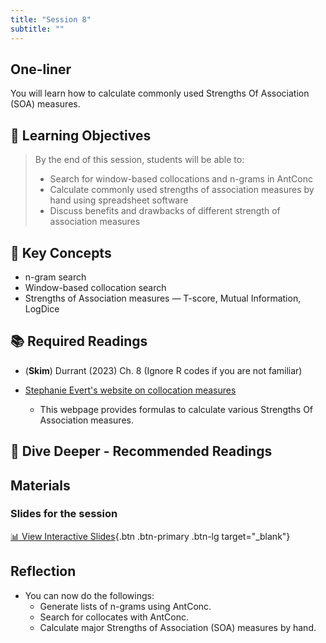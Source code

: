 ```yaml
---
title: "Session 8"
subtitle: ""
---
```


## One-liner

You will learn how to calculate commonly used Strengths Of Association (SOA) measures.

## 🎯 Learning Objectives

> By the end of this session, students will be able to:
> 
> - Search for window-based collocations and n-grams in AntConc 
> - Calculate commonly used strengths of association measures by hand using spreadsheet software
> - Discuss benefits and drawbacks of different strength of association measures


## 🔑 Key Concepts

- n-gram search
- Window-based collocation search
- Strengths of Association measures — T-score, Mutual Information, LogDice

## 📚 Required Readings

- (**Skim**) Durrant (2023) Ch. 8 (Ignore R codes if you are not familiar)

- [Stephanie Evert's website on collocation measures](http://www.collocations.de/index.html)
  - This webpage provides formulas to calculate various Strengths Of Association measures.

## 🌊 Dive Deeper - Recommended Readings


## Materials

### Slides for the session

<div class="d-flex gap-2 mb-3">
  
[📊 View Interactive Slides](../../slides/session-8.html){.btn .btn-primary .btn-lg target="_blank"} 

</div> 




## Reflection

- You can now do the followings:
  - Generate lists of n-grams using AntConc.
  - Search for collocates with AntConc.
  - Calculate major Strengths of Association (SOA) measures by hand.

<!-- 
<iframe src="session1-intro/slides/slides.html" width="100%" height="600px" frameborder="0"></iframe>

[View slides in fullscreen](session1-intro/slides/slides.html){target="_blank"} -->

